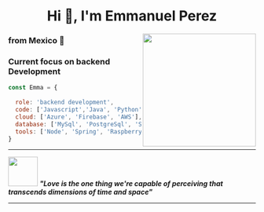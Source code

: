 <h1 align="center">Hi 👋, I'm Emmanuel Perez </h1>
<img align='right' src="https://i.giphy.com/media/v1.Y2lkPTc5MGI3NjExdXA1ejY4ODNoYm90c2Zwemx3OWh4MW12Nnpmc3Y2bDRkcGJtcXU0NCZlcD12MV9pbnRlcm5hbF9naWZfYnlfaWQmY3Q9Zw/xaO6TmgQmKEQ4516sE/giphy.gif" width="230">
<h3 align="left">from Mexico 🌵</h3>
<h3 align="left">Current focus on backend Development</h3>




```javascript
const Emma = {
  
  role: 'backend development',
  code: ['Javascript','Java', 'Python'],
  cloud: ['Azure', 'Firebase', 'AWS'],
  database: ['MySql', 'PostgreSql', 'Sqlite', 'MongoDb', 'Redis', 'Firestore'],
  tools: ['Node', 'Spring', 'Raspberry', 'Esp32', 'Mikrotik']
}
```

---

<img src="https://media.giphy.com/media/0sm28bFYsixfuwV70C/giphy.gif?cid=790b76118ip7o1gh07ihv1lc0k99kr6yxtiw1bv2wt7wzqc7&ep=v1_gifs_search&rid=giphy.gif&ct=g" width="60"> <em><b> "Love is the one thing we're capable of perceiving that transcends dimensions of time and space"</b> </em>

---

